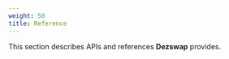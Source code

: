 ```yaml
---
weight: 50
title: Reference
---
```


This section describes APIs and references **Dezswap** provides.
